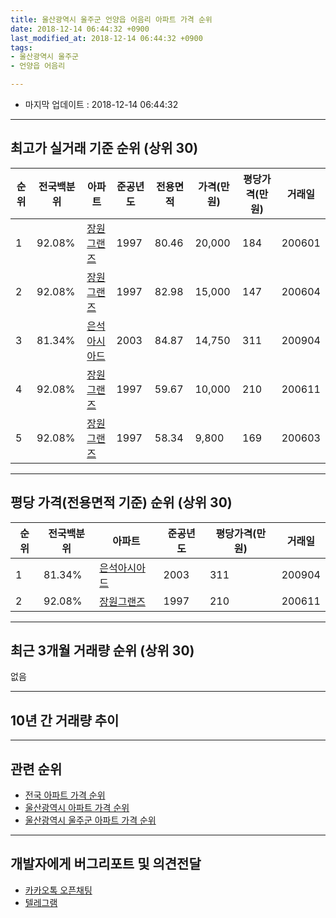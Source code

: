 ```yaml
---
title: 울산광역시 울주군 언양읍 어음리 아파트 가격 순위
date: 2018-12-14 06:44:32 +0900
last_modified_at: 2018-12-14 06:44:32 +0900
tags:
- 울산광역시 울주군
- 언양읍 어음리

---
```


* 마지막 업데이트 : 2018-12-14 06:44:32

---

## 최고가 실거래 기준 순위 (상위 30)


|순위|전국백분위|아파트|준공년도|전용면적|가격(만원)|평당가격(만원)|거래일|
|---|---|---|---|---|---|---|---|
|1|92.08%|[장원그랜즈](https://search.naver.com/search.naver?query=%EC%9A%B8%EC%82%B0%EA%B4%91%EC%97%AD%EC%8B%9C+%EC%9A%B8%EC%A3%BC%EA%B5%B0+%EC%96%B8%EC%96%91%EC%9D%8D+%EC%96%B4%EC%9D%8C%EB%A6%AC+%EC%9E%A5%EC%9B%90%EA%B7%B8%EB%9E%9C%EC%A6%88)|1997|80.46|20,000|184|200601|
|2|92.08%|[장원그랜즈](https://search.naver.com/search.naver?query=%EC%9A%B8%EC%82%B0%EA%B4%91%EC%97%AD%EC%8B%9C+%EC%9A%B8%EC%A3%BC%EA%B5%B0+%EC%96%B8%EC%96%91%EC%9D%8D+%EC%96%B4%EC%9D%8C%EB%A6%AC+%EC%9E%A5%EC%9B%90%EA%B7%B8%EB%9E%9C%EC%A6%88)|1997|82.98|15,000|147|200604|
|3|81.34%|[은석아시아드](https://search.naver.com/search.naver?query=%EC%9A%B8%EC%82%B0%EA%B4%91%EC%97%AD%EC%8B%9C+%EC%9A%B8%EC%A3%BC%EA%B5%B0+%EC%96%B8%EC%96%91%EC%9D%8D+%EC%96%B4%EC%9D%8C%EB%A6%AC+%EC%9D%80%EC%84%9D%EC%95%84%EC%8B%9C%EC%95%84%EB%93%9C)|2003|84.87|14,750|311|200904|
|4|92.08%|[장원그랜즈](https://search.naver.com/search.naver?query=%EC%9A%B8%EC%82%B0%EA%B4%91%EC%97%AD%EC%8B%9C+%EC%9A%B8%EC%A3%BC%EA%B5%B0+%EC%96%B8%EC%96%91%EC%9D%8D+%EC%96%B4%EC%9D%8C%EB%A6%AC+%EC%9E%A5%EC%9B%90%EA%B7%B8%EB%9E%9C%EC%A6%88)|1997|59.67|10,000|210|200611|
|5|92.08%|[장원그랜즈](https://search.naver.com/search.naver?query=%EC%9A%B8%EC%82%B0%EA%B4%91%EC%97%AD%EC%8B%9C+%EC%9A%B8%EC%A3%BC%EA%B5%B0+%EC%96%B8%EC%96%91%EC%9D%8D+%EC%96%B4%EC%9D%8C%EB%A6%AC+%EC%9E%A5%EC%9B%90%EA%B7%B8%EB%9E%9C%EC%A6%88)|1997|58.34|9,800|169|200603|


---

## 평당 가격(전용면적 기준) 순위 (상위 30)


|순위|전국백분위|아파트|준공년도|평당가격(만원)|거래일|
|---|---|---|---|---|---|
|1|81.34%|[은석아시아드](https://search.naver.com/search.naver?query=%EC%9A%B8%EC%82%B0%EA%B4%91%EC%97%AD%EC%8B%9C+%EC%9A%B8%EC%A3%BC%EA%B5%B0+%EC%96%B8%EC%96%91%EC%9D%8D+%EC%96%B4%EC%9D%8C%EB%A6%AC+%EC%9D%80%EC%84%9D%EC%95%84%EC%8B%9C%EC%95%84%EB%93%9C)|2003|311|200904|
|2|92.08%|[장원그랜즈](https://search.naver.com/search.naver?query=%EC%9A%B8%EC%82%B0%EA%B4%91%EC%97%AD%EC%8B%9C+%EC%9A%B8%EC%A3%BC%EA%B5%B0+%EC%96%B8%EC%96%91%EC%9D%8D+%EC%96%B4%EC%9D%8C%EB%A6%AC+%EC%9E%A5%EC%9B%90%EA%B7%B8%EB%9E%9C%EC%A6%88)|1997|210|200611|


---

## 최근 3개월 거래량 순위 (상위 30)

없음

---

## 10년 간 거래량 추이


<div style="width:100%;">
    <canvas id="deal_progress" height="250"></canvas>
</div>

<script>
new Chart(document.getElementById("deal_progress"), {
    type: 'line',
    data: {
        labels: ['200812','200901','200902','200903','200904','200905','200906','200907','200908','200909','200910','200911','200912','201001','201002','201003','201004','201005','201006','201007','201008','201009','201010','201011','201012','201101','201102','201103','201104','201105','201106','201107','201108','201109','201110','201111','201112','201201','201202','201203','201204','201205','201206','201207','201208','201209','201210','201211','201212','201301','201302','201303','201304','201305','201306','201307','201308','201309','201310','201311','201312','201401','201402','201403','201404','201405','201406','201407','201408','201409','201410','201411','201412','201501','201502','201503','201504','201505','201506','201507','201508','201509','201510','201511','201512','201601','201602','201603','201604','201605','201606','201607','201608','201609','201610','201611','201612','201701','201702','201703','201704','201705','201706','201707','201708','201709','201710','201711','201712','201801','201802','201803','201804','201805','201806','201807','201808','201809','201810','201811','201812'],
        datasets: [{
            label: '실거래 수',
            pointRadius: 1,
            data: [1, 0, 1, 2, 2, 2, 2, 0, 1, 0, 1, 1, 0, 0, 0, 0, 0, 1, 1, 0, 0, 0, 1, 0, 2, 2, 1, 1, 0, 2, 0, 3, 1, 1, 1, 2, 0, 0, 0, 1, 1, 1, 2, 1, 0, 1, 1, 2, 0, 0, 2, 1, 1, 2, 1, 0, 0, 0, 0, 0, 1, 0, 1, 1, 2, 0, 0, 1, 0, 2, 0, 1, 0, 0, 0, 0, 2, 1, 2, 1, 4, 0, 1, 0, 0, 0, 0, 0, 1, 0, 0, 0, 1, 1, 1, 1, 1, 0, 0, 1, 1, 0, 0, 1, 0, 0, 0, 0, 0, 0, 0, 0, 0, 0, 0, 0, 2, 1, 0, 0, 0],
            borderColor: "rgba(255, 201, 14, 1)",
            backgroundColor: "rgba(255, 201, 14, 0.5)",
            fill: true,
        }]
    },
    options: {
        responsive: true,
        title: {
            display: true,
            text: '10년간 거래량 추이'
        },
        tooltips: {
            mode: 'index',
            intersect: false,
        },
        hover: {
            mode: 'nearest',
            intersect: true
        },
        scales: {
            xAxes: [{
                display: true,
                scaleLabel: {
                    display: true,
                    labelString: '년/월'
                }
            }],
            yAxes: [{
                display: true,
                ticks: {
                    suggestedMin: 0,
                },
                scaleLabel: {
                    display: true,
                    labelString: '실거래 수'
                }
            }]
        }
    }
});

</script>


---

## 관련 순위

- [전국 아파트 가격 순위](https://inasie.github.io/apt-ranking/전국)
- [울산광역시 아파트 가격 순위](https://inasie.github.io/apt-ranking/울산광역시)
- [울산광역시 울주군 아파트 가격 순위](https://inasie.github.io/apt-ranking/울산광역시-울주군)


---

## 개발자에게 버그리포트 및 의견전달

- [카카오톡 오픈채팅](https://open.kakao.com/o/gLJUAP4)
- [텔레그램](https://t.me/inasie)

